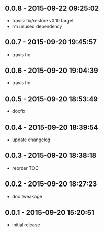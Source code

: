 ## 0.0.8 - 2015-09-22 09:25:02

* travis: fix/restore v0.10 target
* rm unused dependency

## 0.0.7 - 2015-09-20 19:45:57

* travis fix

## 0.0.6 - 2015-09-20 19:04:39

* travis fix

## 0.0.5 - 2015-09-20 18:53:49

* docfix

## 0.0.4 - 2015-09-20 18:39:54

* update changelog

## 0.0.3 - 2015-09-20 18:38:18

* reorder TOC

## 0.0.2 - 2015-09-20 18:27:23

* doc tweakage

## 0.0.1 - 2015-09-20 15:20:51

* initial release
